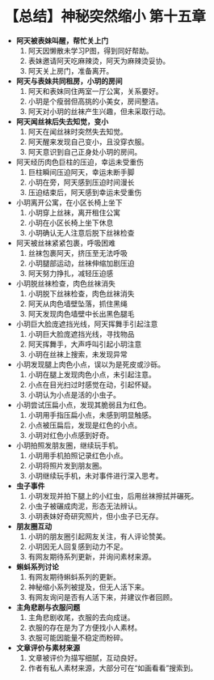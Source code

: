 # 【总结】神秘突然缩小 第十五章

-   **阿天被表妹叫醒，帮忙关上门**
    1.  阿天因懒散未学习P图，得到同好帮助。
    2.  表妹邀请阿天吃麻辣烫，阿天为麻辣烫妥协。
    3.  阿天关上房门，准备离开。
-   **阿天与表妹共同租房，小玥的房间**
    1.  阿天和表妹同住两室一厅公寓，关系要好。
    2.  小玥是个瘦弱但高挑的小美女，房间整洁。
    3.  阿天对小玥的丝袜产生兴趣，但未采取行动。
-   **阿天闻丝袜后失去知觉，变小**
    1.  阿天在闻丝袜时突然失去知觉。
    2.  阿天醒来发现自己变小，且没穿衣服。
    3.  阿天意识到自己正身处小玥的房间。
-   阿天经历肉色巨柱的压迫，幸运未受重伤
    1.  巨柱瞬间压迫阿天，幸运未断手脚
    2.  小玥在旁，阿天感到压迫时间漫长
    3.  压迫结束后，阿天感到幸运未受重伤
-   小玥离开公寓，在小区长椅上坐下
    1.  小玥穿上丝袜，离开租住公寓
    2.  小玥在小区长椅上坐下休息
    3.  小玥确认无人注意后脱下丝袜检查
-   阿天被丝袜紧紧包裹，呼吸困难
    1.  丝袜包裹阿天，挤压至无法呼吸
    2.  小玥腿部运动，丝袜伸缩加剧压迫
    3.  阿天努力挣扎，减轻压迫感
-   小玥脱丝袜检查，肉色丝袜消失
    1.  小玥脱下丝袜检查，肉色丝袜消失
    2.  阿天从肉色墙壁坠落，抓住黑绳
    3.  阿天发现肉色墙壁中长出黑色腿毛
-   小玥巨大脸庞遮挡光线，阿天挥舞手引起注意
    1.  小玥巨大脸庞遮挡光线，寻找物品
    2.  阿天挥舞手，大声呼叫引起小玥注意
    3.  小玥在丝袜上搜索，未发现异常
-   小玥发现腿上肉色小点，误以为是死皮或沙砾。
    1.  小玥在腿上发现肉色小点，未引起注意。
    2.  小点在目光扫过时感觉在动，引起怀疑。
    3.  小玥认为小点是活的小虫子。
-   小玥尝试压扁小点，发现其脆弱且为红色。
    1.  小玥用手指压扁小点，未感到明显触感。
    2.  小点被压扁后，发现是红色的小点。
    3.  小玥对红色小点感到好奇。
-   小玥拍照发朋友圈，继续玩手机。
    1.  小玥用手机拍照记录红色小点。
    2.  小玥将照片发到朋友圈。
    3.  小玥继续玩手机，未对事件进行深入思考。
-   **虫子事件**
    1.  小玥发现并拍下腿上的小红虫，后用丝袜擦拭并碾死。
    2.  小虫子被碾成肉泥，形态无法辨认。
    3.  小玥表妹好奇研究照片，但小虫子已无存。
-   **朋友圈互动**
    1.  小玥的朋友圈引起网友关注，有人评论赞美。
    2.  小玥因无人回复感到动力不足。
    3.  有网友期待系列更新，并询问素材来源。
-   **蝌蚪系列讨论**
    1.  有网友期待蝌蚪系列的更新。
    2.  神秘缩小系列被提及，但无人活下来。
    3.  有网友询问是否有人活下来，并建议作者回顾。
-   **主角悲剧与衣服问题**
    1.  主角悲剧收尾，衣服的去向成谜。
    2.  衣服的存在是为了方便找小人素材。
    3.  衣服可能因能量不稳定而粉碎。
-   **文章评价与素材来源**
    1.  文章被评价为描写细腻，互动良好。
    2.  作者有私人素材来源，大部分可在“如画看看”搜索到。
